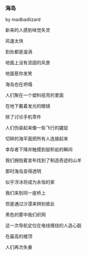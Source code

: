 ### **海岛**



by madbadlizard



新来的人感到味觉失灵

风速太快

到处都是漩涡

地面上没有坚固的风景

地面惹你发笑

海岛也在坍塌

人们聚在一个塑料纸壳的里面

在地下戴着发光的眼镜

除了讨论手机零件

人们伪装起来像一些飞行的鼹鼠

切碎的海平面把所有人连接起来

幸存者下降并触摸到层积岩的瞬间

我们拥抱着宣布找到了制造奇迹的山羊

那时海岛变得透明

似乎浮冰将成为永恒的家

我们来到同一座桥上

但是通过沙漠来辨别彼此

黑色的雾中我们织网

这一次导航定位在电线缠绕的人造心脏

在最高的楼顶

人们再次失重

